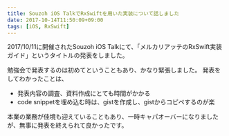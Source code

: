 ```yaml
---
title: Souzoh iOS TalkでRxSwiftを用いた実装について話しました
date: 2017-10-14T11:50:09+09:00
tags: [iOS, RxSwift]
---
```


2017/10/11に開催されたSouzoh iOS Talkにて、「メルカリアッテのRxSwift実装ガイド」というタイトルの発表をしました。

<script async class="speakerdeck-embed" data-id="cfd56684fa124fbbae249b1080204dd2" data-ratio="1.77777777777778" src="//speakerdeck.com/assets/embed.js"></script>

勉強会で発表するのは初めてということもあり、かなり緊張しました。
発表をしてわかったことは、

- 発表内容の調査、資料作成にとても時間がかかる
- code snippetを埋め込む時は、gistを作成し、gistからコピペするのが楽

本業の業務が佳境も迎えていることもあり、一時キャパオーバーになりましたが、無事に発表を終えられて良かったです。
